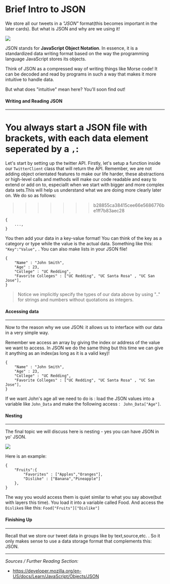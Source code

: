 <!--title={Brief Intro to JSON}-->

<h1>Brief Intro to JSON</h1>

We store all our tweets in a *"JSON"* format(this becomes important in the later cards). But what is JSON and why are we using it!

![](https://www.ydop.com/wp-content/uploads/2015/06/json-logo-300x143.png)

JSON stands for **JavaScript Object Notation**. In essence, it is a standardized data writing format based on the way the programming language JavaScript stores its objects.

Think of JSON as a compressed way of writing things like Morse code! It can be decoded and read by programs  in such a way that makes it more intuitive to handle data.

But what does "intuitive" mean here? You'll soon find out!

#### Writing and Reading JSON

***

You always start a JSON file with brackets, with each data element seperated by a ```,```:
=======
Let's start by setting up the twitter API. Firstly, let's setup a function inside our `TwitterClient` class that will return the API. Remember, we are not adding object orientated features to make our life harder, these abstractions or high-level calls and methods will make our code readable and easy to extend or add on to, especiallt when we start with bigger and more complex data sets.This will help us understand what we are doing more clearly later on. We do so as follows:
>>>>>>> b28855ca38415cee66e5686776be1ff7b83aec28

```
{
	...,
}
```

You then add your data in a key-value format! You can think of the key as a category or type while the value is the actual data. Something like this: `"Key":"Value",` .  You can also make lists in your JSON file!

``` 
{
	"Name" : "John Smith",
	"Age" : 23,
	"College" : "UC Redding",
	"Favorite Colleges" : ["UC Redding", "UC Santa Rosa" , "UC San Jose"],
}
```

> Notice we implicitly specify the types of our data above by using ".." for strings and numbers without quotations as integers.



#### Accessing data

***

Now to the reason why we use JSON: it allows us to interface with our data in a very simple way. 

Remember we access an array by giving the index or address of the value we want to access.  In JSON we do the same thing but this time we can give it anything as an index(as long as it is a valid key)!

```
{
	"Name" : "John Smith",
	"Age" : 23,
	"College" : "UC Redding",
	"Favorite Colleges" : ["UC Redding", "UC Santa Rosa" , "UC San Jose"],
}
```

If we want John's age all we need to do is : load the JSON values into a variable like `John_Data` and make the following access : ` John_Data["Age"]`.

#### Nesting

***

The final topic we will discuss here is nesting - yes you can have JSON in yo' JSON.

![](https://i.chzbgr.com/full/8759438080/hC74C9921/i-heard-you-like-json-so-im-going-to-put-json-inside-json-so-you-can-parse-what-is-parsed)

Here is an example:

```
{
	"Fruits":{
		"Favorites" : ["Apples","Oranges"],
    	"Dislike" : ["Banana","Pineapple"]
	},
}
```

The way you would access them is quiet similar to what you say above(but with layers this time). You load it into a variable called Food. And access the `Dislike`s like this: `Food["Fruits"]["Dislike"]`



#### Finishing Up

***

Recall that we store our tweet data in groups like by text,source,etc. . So it only makes sense to use a data storage format that complements this: JSON.



***

*Sources / Further Reading Section:*

* https://developer.mozilla.org/en-US/docs/Learn/JavaScript/Objects/JSON